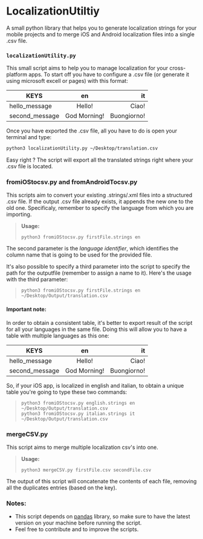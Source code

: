 # LocalizationUtiltiy
A small python library that helps you to generate localization strings for your mobile projects and to merge iOS and Android localization files into a single .csv file.

### `localizationUtility.py`

This small script aims to help you to manage localization for your cross-platform apps.
To start off you have to configure a .csv file (or generate it using microsoft excell or pages) with this format:

| KEYS          | en          | it          |
| ------------- |:-----------:| -----------:|
| hello_message | Hello!      | Ciao!       |
| second_message| God Morning!| Buongiorno! |

Once you have exported the .csv file, all you have to do is open your terminal and type:
```bash
python3 localizationUtility.py ~/Desktop/translation.csv
```
Easy right ? The script will export all the translated strings right where your .csv file is located.

### fromiOStocsv.py and fromAndroidTocsv.py

This scripts aim to convert your existing .strings/.xml files into a structured .csv file.
If the output .csv file already exists, it appends the new one to the old one. Specificaly, remember to specify the language from which you are importing.

>**Usage:** 
>```shell
> python3 fromiOStocsv.py firstFile.strings en
>```

The second parameter is the *language identifier*, which identifies the column name that is going to be used for the provided file. 

It's also possible to specify a third parameter into the script to specify the path for the outputfile (remember to assign a name to it).
Here's the usage with the third parameter:

>```shell
> python3 fromiOStocsv.py firstFile.strings en ~/Desktop/Output/translation.csv
>```

#### Important note:
In order to obtain a consistent table, it's better to export result of the script for all your languages in the same file.
Doing this will allow you to have a table with multiple languages as this one:

| KEYS          | en          | it          |
| ------------- |:-----------:| -----------:|
| hello_message | Hello!      | Ciao!       |
| second_message| God Morning!| Buongiorno! |

So, if your iOS app, is localized in english and italian, to obtain a unique table you're going to type these two commands:
>```shell
> python3 fromiOStocsv.py english.strings en ~/Desktop/Output/translation.csv
> python3 fromiOStocsv.py italian.strings it ~/Desktop/Output/translation.csv
>```

### mergeCSV.py

This script aims to merge multiple localization csv's into one.

>**Usage:** 
>```shell
>python3 mergeCSV.py firstFile.csv secondFile.csv
>```

The output of this script will concatenate the contents of each file, removing all the duplicates entries (based on the key).

### Notes:

- This script depends on [pandas](https://github.com/pandas-dev/pandas) library, so make sure to have the latest version on your machine before running the script.
- Feel free to contribute and to improve the scripts.
